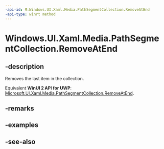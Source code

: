 ```yaml
---
-api-id: M:Windows.UI.Xaml.Media.PathSegmentCollection.RemoveAtEnd
-api-type: winrt method
---
```


<!-- Method syntax
public void RemoveAtEnd()
-->

# Windows.UI.Xaml.Media.PathSegmentCollection.RemoveAtEnd

## -description
Removes the last item in the collection.

Equivalent **WinUI 2 API for UWP**: [Microsoft.UI.Xaml.Media.PathSegmentCollection.RemoveAtEnd](/windows/winui/api/microsoft.ui.xaml.media.pathsegmentcollection.removeatend).

## -remarks

## -examples

## -see-also
